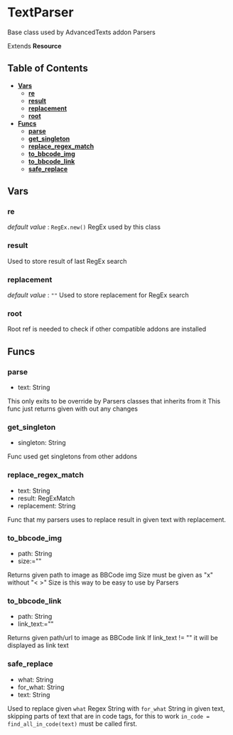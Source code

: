 # TextParser
Base class used by AdvancedTexts addon Parsers

Extends **Resource**

## Table of Contents

- [**Vars**](#vars)
	- [**re**](#re)
	- [**result**](#result)
	- [**replacement**](#replacement)
	- [**root**](#root)
- [**Funcs**](#funcs)
	- [**parse**](#parse)
	- [**get_singleton**](#get_singleton)
	- [**replace_regex_match**](#replace_regex_match)
	- [**to_bbcode_img**](#to_bbcode_img)
	- [**to_bbcode_link**](#to_bbcode_link)
	- [**safe_replace**](#safe_replace)

## Vars

### re

*default value* : `RegEx.new()`
RegEx used by this class

### result

Used to store result of last RegEx search

### replacement

*default value* : `""`
Used to store replacement for RegEx search

### root

Root ref is needed to check if other compatible addons are installed

## Funcs

### parse
 - text: String

This only exits to be override by Parsers classes that inherits from it
This func just returns given with out any changes

### get_singleton
 - singleton: String

Func used get singletons from other addons

### replace_regex_match
 - text: String
 -  result: RegExMatch
 -  replacement: String

Func that my parsers uses to replace result in given text with replacement.

### to_bbcode_img
 - path: String
 -  size:=""

Returns given path to image as BBCode img
Size must be given as "<height>x<width>" without "< >"
Size is this way to be easy to use by Parsers

### to_bbcode_link
 - path: String
 -  link_text:=""

Returns given path/url to image as BBCode link
If link_text != "" it will be displayed as link text

### safe_replace
 - what: String
 -  for_what: String
 -  text: String

Used to replace given `what` Regex String
with `for_what` String in given text,
skipping parts of text that are in code tags,
for this to work `in_code = find_all_in_code(text)`
must be called first.
